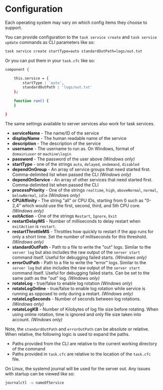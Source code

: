 # Configuration

Each operating system may vary on which config items they choose to support.

You can provide configuration to the `task service create` and `task service update` commands as CLI parameters like so:

```bash
task service create startType=auto standardOutPath=logs/out.txt
```

Or you can put them in your `task.cfc` like so:

```bash
component {

    this.service = {
        startType : 'auto',
        standardOutPath : 'logs/out.txt'
    };
        
    function run() {
    }

}
```

The same settings available to server services also work for task services.

* **serviceName** - The name/ID of the service
* **displayName** - The human readable name of the service
* **description** - The description of the service
* **username** - The username to run as.  On Windows, format of `domain\user` or `machine\login`
* **password** - The password of the user above _(Windows only)_
* **startType** - one of the strings `auto`, `delayed`, `ondemand`, `disabled`
* **dependOnGroup** - An array of service groups that need started first.  Comma-delimited list when passed the CLI _(Windows only)_
* **dependOnService** - An array of other services that need started first.  Comma-delimited list when passed the CLI
* **processPriority** - One of the strings `realtime`, `high`, `aboveNormal`, `normal`, `belowNormal`, `idle` _(Windows only)_
* **CPUAffinity** - The string "all" or CPU IDs, starting from 0 such as "0-2,4" which would use the first, second, third, and 5th CPU core. _(Windows only)_
* **exitAction** - One of the strings `Restart`, `Ignore`, `Exit`
* **restartDelayMS** - Number of milliseconds to delay restart when `exitAction` is `restart`.&#x20;
* **restartThrottleMS** - Throttles how quickly to restart if the app runs for only a short time. Set the number of milliseconds for this threshold. _(Windows only)_
* **standardOutPath** - Path to a file to write the "out" logs. Similar to the `server log` but also includes the raw output of the `server start` command itself.  Useful for debugging failed starts.  _(Windows only)_
* **errorOutPath** - Path to a file to write the "error" logs. Similar to the `server log` but also includes the raw output of the `server start` command itself.  Useful for debugging failed starts.  Can be set to the same path as the "out" log. _(Windows only)_
* **rotateLog** - true/false to enable log rotation _(Windows only)_
* **rotateLogOnline** - true/false to enable log rotation while service is running as opposed to only during a restart. _(Windows only)_
* **rotateLogSeconds** - Number of seconds between log rotations. _(Windows only)_
* **rotateLogKB** - Number of Kilobytes of log file size before rotating. When using online rotation, time is ignored and only file size taken into account. _(Windows only)_

Note, the `standardOutPath` and `errorOutPath` can be absolute or relative. When relative, the following logic is used to expand the paths.

* Paths provided from the CLI are relative to the current working directory of the command
* Paths provided in `task.cfc` are relative to the location of the `task.cfc` file.

On Linux, the systemd journal will be used for the server out. Any issues with startup can be viewed like so:

```bash
journalctl -u nameOfService
```
